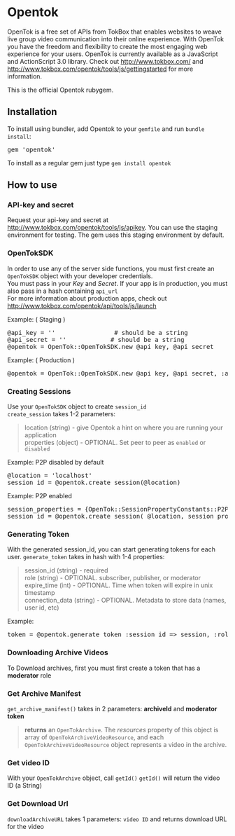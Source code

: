 # Opentok

OpenTok is a free set of APIs from TokBox that enables websites to weave live group video communication into their online experience. With OpenTok you have the freedom and flexibility to create the most engaging web experience for your users. OpenTok is currently available as a JavaScript and ActionScript 3.0 library. Check out <http://www.tokbox.com/> and <http://www.tokbox.com/opentok/tools/js/gettingstarted> for more information.

This is the official Opentok rubygem.

## Installation

To install using bundler, add Opentok to your `gemfile` and run `bundle install`:
<pre>
gem 'opentok'
</pre>

To install as a regular gem just type `gem install opentok`

## How to use

### API-key and secret

Request your api-key and secret at <http://www.tokbox.com/opentok/tools/js/apikey>. You can use the staging environment for testing. The gem uses this staging environment by default.

### OpenTokSDK

In order to use any of the server side functions, you must first create an `OpenTokSDK` object with your developer credentials.  
You must pass in your *Key* and *Secret*. If your app is in production, you must also pass in a hash containing `api_url`  
For more information about production apps, check out <http://www.tokbox.com/opentok/api/tools/js/launch>

Example: ( Staging )
<pre>
@api_key = ''                # should be a string
@api_secret = ''            # should be a string
@opentok = OpenTok::OpenTokSDK.new @api_key, @api_secret
</pre>

Example: ( Production )
<pre>
@opentok = OpenTok::OpenTokSDK.new @api_key, @api_secret, :api_url => 'https://api.opentok.com/hl'
</pre>

### Creating Sessions
Use your `OpenTokSDK` object to create `session_id`  
`create_session` takes 1-2 parameters:
> location (string) -  give Opentok a hint on where you are running your application  
> properties (object) - OPTIONAL. Set peer to peer as `enabled` or `disabled`

Example: P2P disabled by default
<pre>
@location = 'localhost'
session_id = @opentok.create_session(@location)
</pre>

Example: P2P enabled
<pre>
session_properties = {OpenTok::SessionPropertyConstants::P2P_PREFERENCE => "enabled"}    # or disabled
session_id = @opentok.create_session( @location, session_properties )
</pre>

### Generating Token
With the generated session_id, you can start generating tokens for each user.
`generate_token` takes in hash with 1-4 properties:
> session_id (string) - required  
> role (string) - OPTIONAL. subscriber, publisher, or moderator  
> expire_time (int) - OPTIONAL. Time when token will expire in unix timestamp  
> connection_data (string) - OPTIONAL. Metadata to store data (names, user id, etc)

Example:
<pre>
token = @opentok.generate_token :session_id => session, :role => OpenTok::RoleConstants::PUBLISHER, :connection_data => "username=Bob,level=4"
</pre>

### Downloading Archive Videos
To Download archives, first you must first create a token that has a **moderator** role

### Get Archive Manifest
`get_archive_manifest()` takes in 2 parameters: **archiveId** and **moderator token**  
> **returns** an `OpenTokArchive`. The *resources* property of this object is array of `OpenTokArchiveVideoResource`, and each `OpenTokArchiveVideoResource` object represents a video in the archive.

### Get video ID
With your `OpenTokArchive` object, call `getId()`
`getId()` will return the video ID (a String)

### Get Download Url
`downloadArchiveURL` takes 1 parameters: `video ID` and returns download URL for the video 
 

